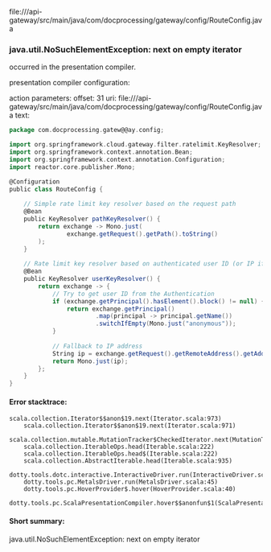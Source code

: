 file://<WORKSPACE>/api-gateway/src/main/java/com/docprocessing/gateway/config/RouteConfig.java
### java.util.NoSuchElementException: next on empty iterator

occurred in the presentation compiler.

presentation compiler configuration:


action parameters:
offset: 31
uri: file://<WORKSPACE>/api-gateway/src/main/java/com/docprocessing/gateway/config/RouteConfig.java
text:
```scala
package com.docprocessing.gatew@@ay.config;

import org.springframework.cloud.gateway.filter.ratelimit.KeyResolver;
import org.springframework.context.annotation.Bean;
import org.springframework.context.annotation.Configuration;
import reactor.core.publisher.Mono;

@Configuration
public class RouteConfig {
    
    // Simple rate limit key resolver based on the request path
    @Bean
    public KeyResolver pathKeyResolver() {
        return exchange -> Mono.just(
                exchange.getRequest().getPath().toString()
        );
    }
    
    // Rate limit key resolver based on authenticated user ID (or IP if not authenticated)
    @Bean
    public KeyResolver userKeyResolver() {
        return exchange -> {
            // Try to get user ID from the Authentication
            if (exchange.getPrincipal().hasElement().block() != null) {
                return exchange.getPrincipal()
                        .map(principal -> principal.getName())
                        .switchIfEmpty(Mono.just("anonymous"));
            }
            
            // Fallback to IP address
            String ip = exchange.getRequest().getRemoteAddress().getAddress().getHostAddress();
            return Mono.just(ip);
        };
    }
}

```



#### Error stacktrace:

```
scala.collection.Iterator$$anon$19.next(Iterator.scala:973)
	scala.collection.Iterator$$anon$19.next(Iterator.scala:971)
	scala.collection.mutable.MutationTracker$CheckedIterator.next(MutationTracker.scala:76)
	scala.collection.IterableOps.head(Iterable.scala:222)
	scala.collection.IterableOps.head$(Iterable.scala:222)
	scala.collection.AbstractIterable.head(Iterable.scala:935)
	dotty.tools.dotc.interactive.InteractiveDriver.run(InteractiveDriver.scala:164)
	dotty.tools.pc.MetalsDriver.run(MetalsDriver.scala:45)
	dotty.tools.pc.HoverProvider$.hover(HoverProvider.scala:40)
	dotty.tools.pc.ScalaPresentationCompiler.hover$$anonfun$1(ScalaPresentationCompiler.scala:376)
```
#### Short summary: 

java.util.NoSuchElementException: next on empty iterator